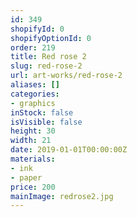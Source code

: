 ```yaml
---
id: 349
shopifyId: 0
shopifyOptionId: 0
order: 219
title: Red rose 2
slug: red-rose-2
url: art-works/red-rose-2
aliases: []
categories:
- graphics
inStock: false
isVisible: false
height: 30
width: 21
date: 2019-01-01T00:00:00Z
materials:
- ink
- paper
price: 200
mainImage: redrose2.jpg
---
```

